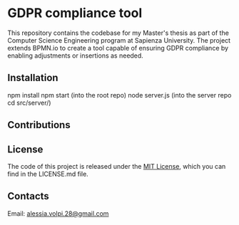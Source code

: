 # GDPR compliance tool

This repository contains the codebase for my Master's thesis as part of the Computer Science Engineering program at Sapienza University. The project extends BPMN.io to create a tool capable of ensuring GDPR compliance by enabling adjustments or insertions as needed.

## Installation

npm install
npm start (into the root repo)
node server.js (into the server repo cd src/server/)

## Contributions

## License

The code of this project is released under the [MIT License](./LICENSE.md), which you can find in the LICENSE.md file.

## Contacts

Email: alessia.volpi.28@gmail.com
